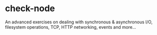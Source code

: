# check-node
An advanced exercises on dealing with synchronous &amp; asynchronous I/O, filesystem operations, TCP, HTTP networking, events and more...
